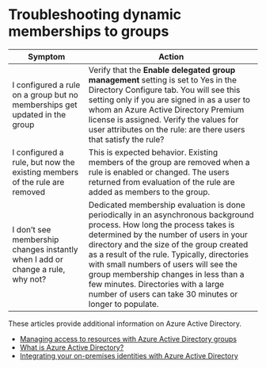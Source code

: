 
<properties
	pageTitle="Troubleshooting dynamic membership for groups| Microsoft Azure"
	description="A topic that lists troubleshooting tips for dynamic membership for groups in Azure AD."
	services="active-directory"
	documentationCenter=""
	authors="curtand"
	manager="stevenpo"
	editor=""
	/>

<tags
	ms.service="active-directory"
	ms.workload="identity"
	ms.tgt_pltfrm="na"
	ms.devlang="na"
	ms.topic="article"
	ms.date="02/07/2016"
	ms.author="curtand"/>


# Troubleshooting dynamic memberships to groups

| Symptom                                                                        | Action                                                                                                                                                                                                                                                                                                                                                                                                                        |
|--------------------------------------------------------------------------------|-------------------------------------------------------------------------------------------------------------------------------------------------------------------------------------------------------------------------------------------------------------------------------------------------------------------------------------------------------------------------------------------------------------------------------|
| I configured a rule on a group but no memberships get updated in the group     | Verify that the **Enable delegated group management** setting is set to Yes in the Directory Configure tab. You will see this setting only if you are signed in as a user to whom an Azure Active Directory Premium license is assigned.  Verify the values for user attributes on the rule: are there users that satisfy the rule?                                                                               |
| I configured a rule, but now the existing members of the rule are removed      | This is expected behavior. Existing members of the group are removed when a rule is enabled or changed. The users returned from evaluation of the rule are added as members to the group.                                                                                                                                                                                                                                      |
| I don’t see membership changes instantly when I add or change a rule, why not? | Dedicated membership evaluation is done periodically in an asynchronous background process. How long the process takes is determined by the number of users in your directory and the size of the group created as a result of the rule. Typically, directories with small numbers of users will see the group membership changes in less than a few minutes. Directories with a large number of users can take 30 minutes or longer to populate. |

These articles provide additional information on Azure Active Directory.

* [Managing access to resources with Azure Active Directory groups](active-directory-manage-groups.md)
* [What is Azure Active Directory?](active-directory-whatis.md)
* [Integrating your on-premises identities with Azure Active Directory](active-directory-aadconnect.md)
